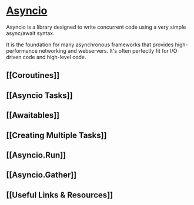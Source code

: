 # [Asyncio](https://docs.python.org/3/library/asyncio.html)

Asyncio is a library designed to write concurrent code using a very simple async/await syntax.

It is the foundation for many asynchronous frameworks that provides high-performance networking and webservers. It's often perfectly fit for I/O driven code and high-level code.

## [[Coroutines]]

## [[Asyncio Tasks]]

## [[Awaitables]]

## [[Creating Multiple Tasks]]

## [[Asyncio.Run]]  

## [[Asyncio.Gather]]

## [[Useful Links & Resources]]
